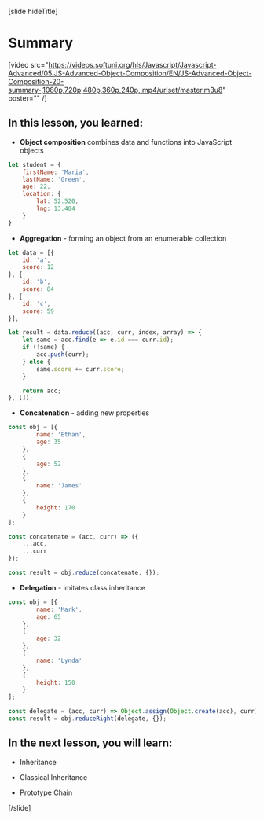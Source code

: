 [slide hideTitle]

# Summary

[video src="https://videos.softuni.org/hls/Javascript/Javascript-Advanced/05.JS-Advanced-Object-Composition/EN/JS-Advanced-Object-Composition-20-summary-,1080p,720p,480p,360p,240p,.mp4/urlset/master.m3u8" poster="" /]

## In this lesson, you learned:

- **Object composition** combines data and functions into JavaScript objects

```js
let student = {
    firstName: 'Maria',
    lastName: 'Green',
    age: 22,
    location: {
        lat: 52.520,
        lng: 13.404
    }
}
```

- **Aggregation** - forming an object from an enumerable collection

```js live
let data = [{
    id: 'a',
    score: 12
}, {
    id: 'b',
    score: 84
}, {
    id: 'c',
    score: 59
}];

let result = data.reduce((acc, curr, index, array) => {
    let same = acc.find(e => e.id === curr.id);
    if (!same) {
        acc.push(curr);
    } else {
        same.score += curr.score;
    }

    return acc;
}, []);
```

- **Concatenation** - adding new properties

```js live
const obj = [{
        name: 'Ethan',
        age: 35
    },
    {
        age: 52
    },
    {
        name: 'James'
    },
    {
        height: 170
    }
];

const concatenate = (acc, curr) => ({
    ...acc,
    ...curr
});

const result = obj.reduce(concatenate, {});
```
- **Delegation** - imitates class inheritance

```js live
const obj = [{
        name: 'Mark',
        age: 65
    },
    {
        age: 32
    },
    {
        name: 'Lynda'
    },
    {
        height: 150
    }
];

const delegate = (acc, curr) => Object.assign(Object.create(acc), curr);
const result = obj.reduceRight(delegate, {});
```


## In the next lesson, you will learn:

- Inheritance

- Classical Inheritance

- Prototype Chain

[/slide]